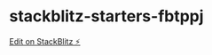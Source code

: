# stackblitz-starters-fbtppj

[Edit on StackBlitz ⚡️](https://stackblitz.com/edit/stackblitz-starters-fbtppj)